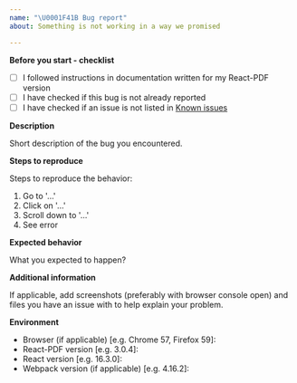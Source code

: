 ```yaml
---
name: "\U0001F41B Bug report"
about: Something is not working in a way we promised

---
```


**Before you start - checklist**

 - [ ] I followed instructions in documentation written for my React-PDF version
 - [ ] I have checked if this bug is not already reported
 - [ ] I have checked if an issue is not listed in [Known issues](https://github.com/wojtekmaj/react-pdf/wiki/Known-issues)

**Description**

Short description of the bug you encountered.

**Steps to reproduce**

Steps to reproduce the behavior:

1. Go to '…'
2. Click on '…'
3. Scroll down to '…'
4. See error

**Expected behavior**

What you expected to happen?

**Additional information**

If applicable, add screenshots (preferably with browser console open) and files you have an issue with to help explain your problem.

**Environment**

 - Browser (if applicable) [e.g. Chrome 57, Firefox 59]:
 - React-PDF version [e.g. 3.0.4]:
 - React version [e.g. 16.3.0]:
 - Webpack version (if applicable) [e.g. 4.16.2]:
